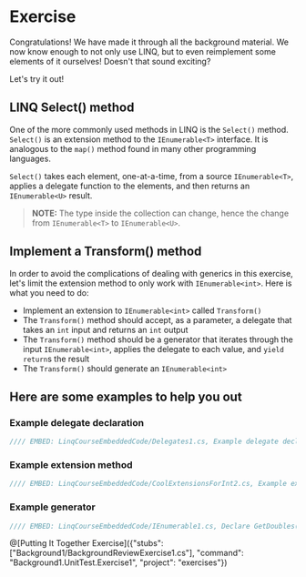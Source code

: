 # Exercise

Congratulations! We have made it through all the background material. We now know enough to not only use LINQ, but to even reimplement some elements of it ourselves! Doesn't that sound exciting?

Let's try it out!

## LINQ Select() method

One of the more commonly used methods in LINQ is the `Select()` method. `Select()` is an extension method to the `IEnumerable<T>` interface. It is analogous to the `map()` method found in many other programming languages.

`Select()` takes each element, one-at-a-time, from a source `IEnumerable<T>`, applies a delegate function to the elements, and then returns an `IEnumerable<U>` result.

> **NOTE:** The type inside the collection can change, hence the change from `IEnumerable<T>` to `IEnumerable<U>`.

## Implement a Transform() method

In order to avoid the complications of dealing with generics in this exercise, let's limit the extension method to only work with `IEnumerable<int>`. Here is what you need to do:

 - Implement an extension to `IEnumerable<int>` called `Transform()`
 - The `Transform()` method should accept, as a parameter, a delegate that takes an `int` input and returns an `int` output
 - The `Transform()` method should be a generator that iterates through the input `IEnumerable<int>`, applies the delegate to each value, and `yield return`s the result
 - The `Transform()` should generate an `IEnumerable<int>`

## Here are some examples to help you out

### Example delegate declaration
```csharp
//// EMBED: LinqCourseEmbeddedCode/Delegates1.cs, Example delegate declaration
```

### Example extension method
```csharp
//// EMBED: LinqCourseEmbeddedCode/CoolExtensionsForInt2.cs, Example extension method with extra parameters
```

### Example generator
```csharp
//// EMBED: LinqCourseEmbeddedCode/IEnumerable1.cs, Declare GetDoubles() generator method
```

@[Putting It Together Exercise]({"stubs": ["Background1/BackgroundReviewExercise1.cs"], "command": "Background1.UnitTest.Exercise1", "project": "exercises"})
